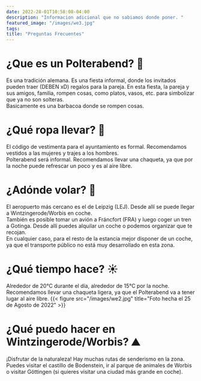 ```yaml
---
date: 2022-28-01T10:58:08-04:00
description: "Informacion adicional que no sabiamos donde poner. "
featured_image: "/images/we3.jpg"
tags: 
title: "Preguntas Frecuentes"
---
```


# ¿Que es un Polterabend? :beer:
Es una tradición alemana. Es una fiesta informal, donde los invitados pueden traer (DEBEN xD) regalos para la pareja. En esta fiesta, la pareja y sus amigos, familia, rompen cosas, como platos, vasos, etc. para simbolizar que ya no son solteras.   
Basicamente es una barbacoa donde se rompen cosas. 

# ¿Qué ropa llevar? :dress:
El código de vestimenta para el ayuntamiento es formal. Recomendamos vestidos a las mujeres y trajes a los hombres.   
Polterabend será informal. Recomendamos llevar una chaqueta, ya que por la noche puede refrescar un poco y es al aire libre.

# ¿Adónde volar? :flight_departure:
El aeropuerto más cercano es el de Leipzig (LEJ). Desde allí se puede llegar a Wintzingerode/Worbis en coche.   
También es posible tomar un avión a Fráncfort (FRA) y luego coger un tren a Gotinga. Desde allí puedes alquilar un coche o podemos organizar que te recojan.   
En cualquier caso, para el resto de la estancia mejor disponer de un coche, ya que el transporte público no está muy desarrollado en esta zona.

# ¿Qué tiempo hace? :sunny:
Alrededor de 20°C durante el día, alrededor de 15°C por la noche. Recomendamos llevar una chaqueta ligera, ya que el Polterabend va a tener lugar al aire libre.
{{< figure src="/images/we2.jpg" title="Foto hecha el 25 de Agosto de 2022" >}}


# ¿Qué puedo hacer en Wintzingerode/Worbis? :mountain:
¡Disfrutar de la naturaleza! Hay muchas rutas de senderismo en la zona. Puedes visitar el castillo de Bodenstein, ir al parque de animales de Worbis o visitar Göttingen (si quieres visitar una ciudad más grande en coche).

